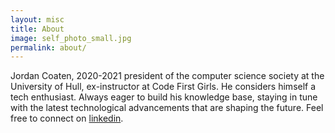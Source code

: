 ```yaml
---
layout: misc
title: About
image: self_photo_small.jpg
permalink: about/
---
```


Jordan Coaten, 2020-2021 president of the computer science society at the University of Hull, ex-instructor at Code First Girls. He considers himself a tech enthusiast. Always eager to build his knowledge base, staying in tune with the latest technological advancements that are shaping the future. Feel free to connect on [linkedin](https://www.linkedin.com/in/j-coaten-engineer/).
